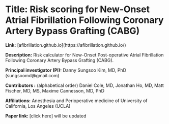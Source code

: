 # Title: Risk scoring for New-Onset Atrial Fibrillation Following Coronary Artery Bypass Grafting (CABG)

<!-- Displaying meta information -->
<div class="meta-info">
  <p><strong>Link:</strong> [afibrillation.github.io](https://afibrillation.github.io/)</p>
  <p><strong>Description:</strong> Risk calculator for New-Onset Post-operative Atrial Fibrillation Following Coronary Artery Bypass Grafting (CABG).</p>
  <p><strong>Principal investigator (PI):</strong> Danny Sungsoo Kim, MD, PhD (sungsoomd@gmail.com)</p>
  <p><strong>Contributors :</strong> (alphabetical order) Daniel Cole, MD, Jonathan Ho, MD, 
    Matt Fischer, MD, MS, Maxime Cannesson, MD, PhD</p>
  <p><strong>Affiliations:</strong> Anesthesia and Perioperative medicine of University of California, Los Angeles (UCLA) </p>
  <p><strong>Paper link: </strong> [click here] will be updated </p>
</div>
